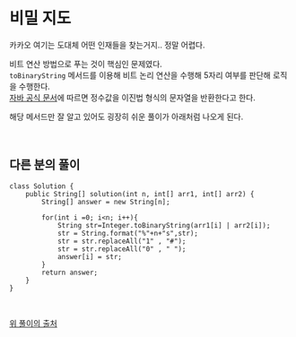 # 비밀 지도
카카오 여기는 도대체 어떤 인재들을 찾는거지.. 정말 어렵다.

비트 연산 방법으로 푸는 것이 핵심인 문제였다.                  
`toBinaryString` 메서드를 이용해 비트 논리 연산을 수행해 5자리 여부를 판단해 로직을 수행한다.                             
[자바 공식 문서](https://docs.oracle.com/javase/8/docs/api/java/lang/Integer.html#toBinaryString-int-)에 따르면 정수값을 이진법 형식의 문자열을 반환한다고 한다.

해당 메서드만 잘 알고 있어도 굉장히 쉬운 풀이가 아래처럼 나오게 된다.

<br>

## 다른 분의 풀이
```
class Solution {
    public String[] solution(int n, int[] arr1, int[] arr2) {
        String[] answer = new String[n]; 
                
        for(int i =0; i<n; i++){
            String str=Integer.toBinaryString(arr1[i] | arr2[i]);
            str = String.format("%"+n+"s",str);
            str = str.replaceAll("1" , "#");
            str = str.replaceAll("0" , " ");
            answer[i] = str;
        }
        return answer;
    }
}
```

<br>

[위 풀이의 출처](https://fbtmdwhd33.tistory.com/214)
